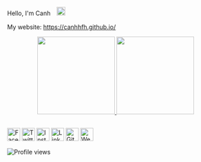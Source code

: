 Hello, I'm Canh　<img class="emoji" alt="wave" height="20" width="20" src="https://github.githubassets.com/images/icons/emoji/unicode/1f601.png">

My website: https://canhhfh.github.io/
<div align="center">
  <a href="https://github.com/canhhfh">
  <img height="180em" src="https://github-readme-stats.vercel.app/api?username=canhhfh&show_icons=true&theme=white&include_all_commits=true&count_private=true"/>
  <img height="180em" src="https://github-readme-stats.vercel.app/api/top-langs/?username=canhhfh&layout=compact&langs_count=7&theme=white"/>
</div>

  
  ##
 
<div> 
  <a href="https://www.facebook.com/canh29" target="_blank"><img src="https://raw.githubusercontent.com/arturssmirnovs/arturssmirnovs/master/fb.png" alt="Facebook" width="30"></a>
<a href="#" target="_blank"><img src="https://raw.githubusercontent.com/arturssmirnovs/arturssmirnovs/master/tw.png" alt="Twitter" width="30"></a>
<a href="https://www.instagram.com/huyc_ain" target="_blank"><img src="https://raw.githubusercontent.com/arturssmirnovs/arturssmirnovs/master/ig.png" alt="Instagram" width="30"></a>
<a href="#" target="_blank"><img src="https://raw.githubusercontent.com/arturssmirnovs/arturssmirnovs/master/in.png" alt="LinkedIn" width="30"></a>
<a href="https://github.com/canhhfh" target="_blank"><img src="https://raw.githubusercontent.com/arturssmirnovs/arturssmirnovs/master/git.png" alt="GitHub" width="30"></a>
<a href="#" target="_blank"><img src="https://raw.githubusercontent.com/arturssmirnovs/arturssmirnovs/master/www.png" alt="Website" width="30"></a>

</div>
 

![Profile views](https://gpvc.arturio.dev/canhhfh?v=3)
